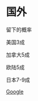 # 国外

留下的概率

美国3成

加拿大5成

欧陆5成

日本7-9成

[Google](https://www.google.com/about/careers/applications/jobs/results/?jlo=en_US&target_level=INTERN_AND_APPRENTICE&q=Software%20Engineer)